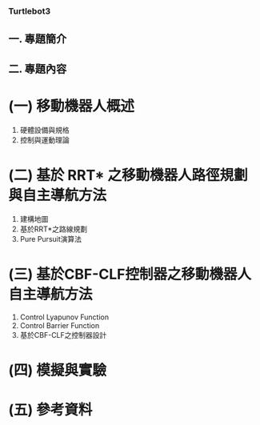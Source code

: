 ### Turtlebot3
## 一.	專題簡介
## 二.	專題內容
# (一)	移動機器人概述
1.	硬體設備與規格
2.	控制與運動理論
# (二)	基於 RRT* 之移動機器人路徑規劃與自主導航方法
1.	建構地圖
2.	基於RRT*之路線規劃
3.	Pure Pursuit演算法
# (三)	基於CBF-CLF控制器之移動機器人自主導航方法
1.	Control Lyapunov Function
2.	Control Barrier Function
3.	基於CBF-CLF之控制器設計 
# (四)	模擬與實驗
# (五)	參考資料

